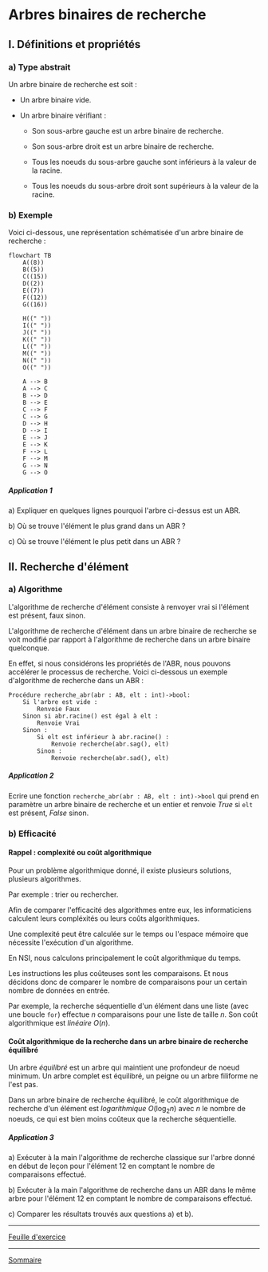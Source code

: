 # Arbres binaires de recherche

## I. Définitions et propriétés

### a) Type abstrait

Un arbre binaire de recherche est soit :

- Un arbre binaire vide.

- Un arbre binaire vérifiant :

    + Son sous-arbre gauche est un arbre binaire de recherche.

    + Son sous-arbre droit est un arbre binaire de recherche.

    + Tous les noeuds du sous-arbre gauche sont inférieurs à la valeur de la racine.

    + Tous les noeuds du sous-arbre droit sont supérieurs à la valeur de la racine.

### b) Exemple

Voici ci-dessous, une représentation schématisée d'un arbre binaire de recherche :

```mermaid
flowchart TB
    A((8))
    B((5))
    C((15))
    D((2))
    E((7))
    F((12))
    G((16))

    H((" "))
    I((" "))
    J((" "))
    K((" "))
    L((" "))
    M((" "))
    N((" "))
    O((" "))

    A --> B
    A --> C
    B --> D
    B --> E
    C --> F
    C --> G
    D --> H
    D --> I
    E --> J
    E --> K
    F --> L
    F --> M
    G --> N
    G --> O
```

##### Application 1

a) Expliquer en quelques lignes pourquoi l'arbre ci-dessus est un ABR.

b) Où se trouve l'élément le plus grand dans un ABR ?

c) Où se trouve l'élément le plus petit dans un ABR ?

## II. Recherche d'élément 

### a) Algorithme

L'algorithme de recherche d'élément consiste à renvoyer vrai si l'élément est présent, faux sinon.

L'algorithme de recherche d'élément dans un arbre binaire de recherche se voit modifié par rapport à l'algorithme de recherche dans un arbre binaire quelconque.

En effet, si nous considérons les propriétés de l'ABR, nous pouvons accélérer le processus de recherche. Voici ci-dessous un exemple d'algorithme de recherche dans un ABR :

```algo
Procédure recherche_abr(abr : AB, elt : int)->bool:
    Si l'arbre est vide :
        Renvoie Faux
    Sinon si abr.racine() est égal à elt :
        Renvoie Vrai
    Sinon :
        Si elt est inférieur à abr.racine() :
            Renvoie recherche(abr.sag(), elt)
        Sinon :
            Renvoie recherche(abr.sad(), elt)
```

##### Application 2

Ecrire une fonction `recherche_abr(abr : AB, elt : int)->bool` qui prend en paramètre un arbre binaire de recherche et un entier et renvoie $True$ si `elt` est présent, $False$ sinon.

### b) Efficacité

#### Rappel : complexité ou coût algorithmique

Pour un problème algorithmique donné, il existe plusieurs solutions, plusieurs algorithmes.

Par exemple : trier ou rechercher.

Afin de comparer l'efficacité des algorithmes entre eux, les informaticiens calculent leurs compléxités ou leurs coûts algorithmiques.

Une complexité peut être calculée sur le temps ou l'espace mémoire que nécessite l'exécution d'un algorithme.

En NSI, nous calculons principalement le coût algorithmique du temps.

Les instructions les plus coûteuses sont les comparaisons. Et nous décidons donc de comparer le nombre de comparaisons pour un certain nombre de données en entrée.

Par exemple, la recherche séquentielle d'un élément dans une liste (avec une boucle `for`) effectue $n$ comparaisons pour une liste de taille $n$. Son coût algorithmique est *linéaire* $O(n)$.

#### Coût algorithmique de la recherche dans un arbre binaire de recherche équilibré

Un arbre *équilibré* est un arbre qui maintient une profondeur de noeud minimum. Un arbre complet est équilibré, un peigne ou un arbre filiforme ne l'est pas. 

Dans un arbre binaire de recherche équilibré, le coût algorithmique de recherche d'un élément est *logarithmique* $O(\log_2 n)$ avec $n$ le nombre de noeuds, ce qui est bien moins coûteux que la recherche séquentielle.

##### Application 3

a) Exécuter à la main l'algorithme de recherche classique sur l'arbre donné en début de leçon pour l'élément $12$ en comptant le nombre de comparaisons effectué.

b) Exécuter à la main l'algorithme de recherche dans un ABR dans le même arbre pour l'élément $12$ en comptant le nombre de comparaisons effectué.

c) Comparer les résultats trouvés aux questions a) et b).

_________________

[Feuille d'exercice](./Exercices/Exercices_arbres_binaires_de_recherche.md)

_________________

[Sommaire](./../README.md)